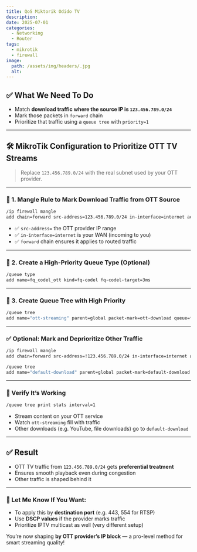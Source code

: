 ```yaml
---
title: QoS Miktorik Odido TV
description:
date: 2025-07-01
categories:
  - Networking
  - Router
tags:
  - mikrotik
  - firewall
image:
  path: /assets/img/headers/.jpg
  alt:
---
```



## ✅ What We Need To Do

* Match **download traffic where the source IP is `123.456.789.0/24`**
* Mark those packets in `forward` chain
* Prioritize that traffic using a `queue tree` with `priority=1`

---

## 🛠 MikroTik Configuration to Prioritize OTT TV Streams

> Replace `123.456.789.0/24` with the real subnet used by your OTT provider.

---

### 🔧 1. Mangle Rule to Mark Download Traffic from OTT Source

```bash
/ip firewall mangle
add chain=forward src-address=123.456.789.0/24 in-interface=internet action=mark-packet new-packet-mark=ott-download passthrough=yes comment="Mark OTT download traffic"
```

* ✅ `src-address=` the OTT provider IP range
* ✅ `in-interface=internet` is your WAN (incoming to you)
* ✅ `forward` chain ensures it applies to routed traffic

---

### 🔧 2. Create a High-Priority Queue Type (Optional)

```bash
/queue type
add name=fq_codel_ott kind=fq-codel fq-codel-target=3ms
```

---

### 🔧 3. Create Queue Tree with High Priority

```bash
/queue tree
add name="ott-streaming" parent=global packet-mark=ott-download queue=fq_codel_ott priority=1 max-limit=300M
```

---

### ✅ Optional: Mark and Deprioritize Other Traffic

```bash
/ip firewall mangle
add chain=forward src-address=!123.456.789.0/24 in-interface=internet action=mark-packet new-packet-mark=default-download passthrough=yes comment="Other internet traffic"

/queue tree
add name="default-download" parent=global packet-mark=default-download queue=default priority=8 max-limit=900M
```

---

### 🧪 Verify It’s Working

```bash
/queue tree print stats interval=1
```

* Stream content on your OTT service
* Watch `ott-streaming` fill with traffic
* Other downloads (e.g. YouTube, file downloads) go to `default-download`

---

## ✅ Result

* OTT TV traffic from `123.456.789.0/24` gets **preferential treatment**
* Ensures smooth playback even during congestion
* Other traffic is shaped behind it

---

### 🚀 Let Me Know If You Want:

* To apply this by **destination port** (e.g. 443, 554 for RTSP)
* Use **DSCP values** if the provider marks traffic
* Prioritize IPTV multicast as well (very different setup)

You’re now shaping **by OTT provider’s IP block** — a pro-level method for smart streaming quality!
